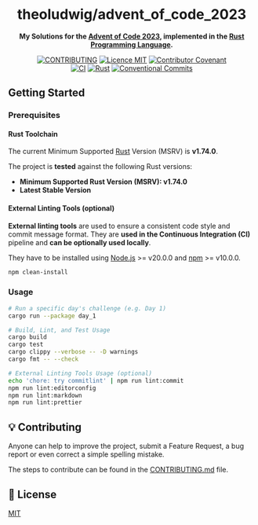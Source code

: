 <h1 align="center">theoludwig/advent_of_code_2023</h1>

<p align="center">
  <strong>My Solutions for the <a href="https://adventofcode.com/2023">Advent of Code 2023</a>, implemented in the <a href="https://www.rust-lang.org/">Rust Programming Language</a>.</strong>
</p>

<p align="center">
  <a href="./CONTRIBUTING.md"><img src="https://img.shields.io/badge/PRs-welcome-brightgreen.svg?style=flat" alt="CONTRIBUTING" /></a>
  <a href="./LICENSE"><img src="https://img.shields.io/badge/licence-MIT-blue.svg" alt="Licence MIT"/></a>
  <a href="./CODE_OF_CONDUCT.md"><img src="https://img.shields.io/badge/Contributor%20Covenant-v2.0%20adopted-ff69b4.svg" alt="Contributor Covenant" /></a>
  <br />
  <a href="https://github.com/theoludwig/advent_of_code_2023/actions/workflows/ci.yml"><img src="https://github.com/theoludwig/advent_of_code_2023/actions/workflows/ci.yml/badge.svg?branch=main" alt="CI" /></a>
  <a href="https://www.rust-lang.org/"><img src="https://img.shields.io/badge/Rust%20MSRV-v1.74.0-blue?logo=rust" alt="Rust" /></a>
  <a href="https://conventionalcommits.org"><img src="https://img.shields.io/badge/Conventional%20Commits-1.0.0-yellow.svg" alt="Conventional Commits" /></a>
</p>

## Getting Started

### Prerequisites

#### Rust Toolchain

The current Minimum Supported [Rust](https://www.rust-lang.org/) Version (MSRV) is **v1.74.0**.

The project is **tested** against the following Rust versions:

- **Minimum Supported Rust Version (MSRV): v1.74.0**
- **Latest Stable Version**

#### External Linting Tools (optional)

**External linting tools** are used to ensure a consistent code style and commit message format. They are **used in the Continuous Integration (CI)** pipeline and **can be optionally used locally**.

They have to be installed using [Node.js](https://nodejs.org/) >= v20.0.0 and [npm](https://www.npmjs.com/) >= v10.0.0.

```sh
npm clean-install
```

### Usage

```sh
# Run a specific day's challenge (e.g. Day 1)
cargo run --package day_1

# Build, Lint, and Test Usage
cargo build
cargo test
cargo clippy --verbose -- -D warnings
cargo fmt -- --check

# External Linting Tools Usage (optional)
echo 'chore: try commitlint' | npm run lint:commit
npm run lint:editorconfig
npm run lint:markdown
npm run lint:prettier
```

## 💡 Contributing

Anyone can help to improve the project, submit a Feature Request, a bug report or even correct a simple spelling mistake.

The steps to contribute can be found in the [CONTRIBUTING.md](./CONTRIBUTING.md) file.

## 📄 License

[MIT](./LICENSE)
